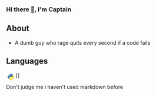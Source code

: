 ### Hi there 👋, I'm Captain

## About
- A dumb guy who rage quits every second if a code fails

## Languages
[<img align="left" alt="Python" width="26px" src="https://raw.githubusercontent.com/github/explore/80688e429a7d4ef2fca1e82350fe8e3517d3494d/topics/python/python.png"/>]

Don't judge me i haven't used markdown before
